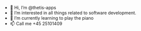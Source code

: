 - 👋 Hi, I’m @thetis-apps
- 👀 I’m interested in all things related to software development.
- 🌱 I’m currently learning to play the piano
- 📫 Call me +45 25101409

<!---
thetis-apps/thetis-apps is a ✨ special ✨ repository because its `README.md` (this file) appears on your GitHub profile.
You can click the Preview link to take a look at your changes.
--->
